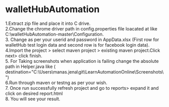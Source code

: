 # walletHubAutomation
1.Extract zip file and place it into C drive.</br>
2.Change the chrome driver path in config.properties file loacated at like C:\walletHubAutomation-master\Configuration.</br>
3. Change as per your userid and password in AppData.xlsx (First row for walletHub test login data and second row
is for facebook login data).</br>
4.Import the project > select maven project > existing maven project.Click next> click finish.</br>
5. For Taking screenshots when application is failing change the absolute path  in Helper.java like 
( destination="C:\\Users\\manas.jena\\git\\LearnAutomationOnline\\Screenshots\\")</br>
6.Run through maven or testng as per your wish.</br>
7. Once run successfully refresh project and go to reports> expand it and click on desired report.html</br>
8. You will see your result.</br>
